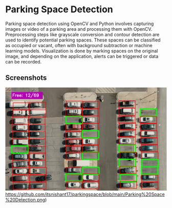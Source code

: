 
# Parking Space Detection

Parking space detection using OpenCV and Python involves capturing images or video of a parking area and processing them with OpenCV. Preprocessing steps like grayscale conversion and contour detection are used to identify potential parking spaces. These spaces can be classified as occupied or vacant, often with background subtraction or machine learning models. Visualization is done by marking spaces on the original image, and depending on the application, alerts can be triggered or data can be recorded. 




## Screenshots

![Alt text](https://github.com/itsnishant17/parkingspace/blob/main/Parking%20Space%20Detection.png)https://github.com/itsnishant17/parkingspace/blob/main/Parking%20Space%20Detection.png)

